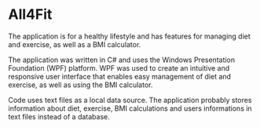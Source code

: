 # All4Fit
The application is for a healthy lifestyle and has features for managing diet and exercise, as well as a BMI calculator.

The application was written in C# and uses the Windows Presentation Foundation (WPF) platform. WPF was used to create an intuitive and responsive user interface that enables easy management of diet and exercise, as well as using the BMI calculator.

Code uses text files as a local data source. The application probably stores information about diet, exercise, BMI calculations and users informations in text files instead of a database. 
